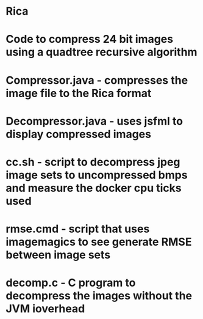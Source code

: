 # Rica
# 
#
# Code to compress 24 bit images using a quadtree recursive algorithm
# Compressor.java  - compresses the image file to the Rica format
# Decompressor.java - uses jsfml to display compressed images
# cc.sh - script to decompress jpeg image sets to uncompressed bmps and measure the docker cpu ticks used
# rmse.cmd - script that uses imagemagics to see generate RMSE between image sets
# decomp.c - C program to decompress the images without the JVM ioverhead
#
#
#

